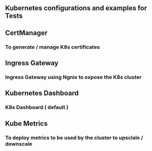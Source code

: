 ## Kubernetes configurations and examples for Tests

## CertManager
### To generate / manage K8s certificates

## Ingress Gateway
### Ingress Gateway using Ngnix to expose the K8s cluster

## Kubernetes Dashboard
### K8s Dashboard ( default )

## Kube Metrics
### To deploy metrics to be used by the cluster to upsclale / downscale